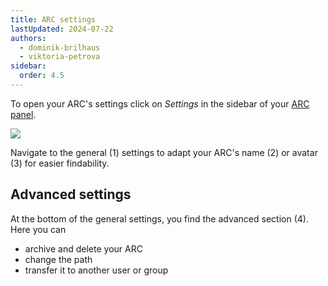 ```yaml
---
title: ARC settings
lastUpdated: 2024-07-22
authors:
  - dominik-brilhaus
  - viktoria-petrova
sidebar:
  order: 4.5
---
```


To open your ARC's settings click on *Settings* in the sidebar of your [ARC panel](/nfdi4plants.knowledgebase/datahub/datahub-arc-panel).

![](@images/datahub/datahub-arc-settings.drawio.png)

Navigate to the general (1) settings to adapt your ARC's name (2) or avatar (3) for easier findability. 

## Advanced settings

At the bottom of the general settings, you find the advanced section (4).
Here you can

- archive and delete your ARC
- change the path
- transfer it to another user or group
